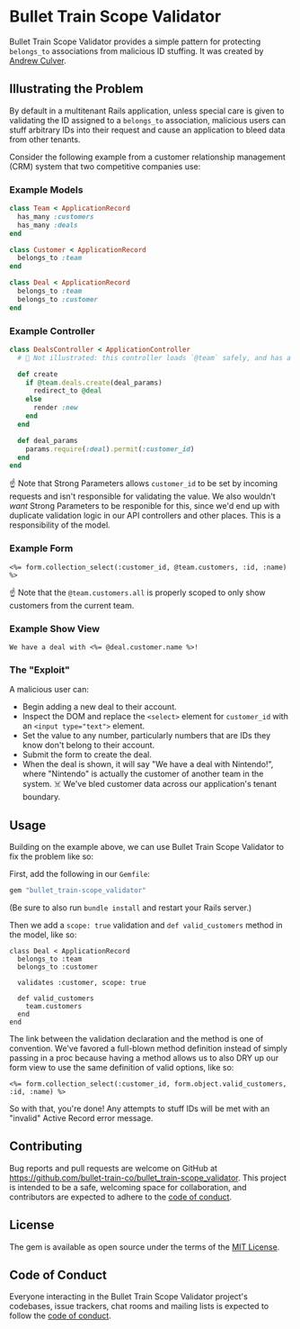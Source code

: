 # Bullet Train Scope Validator

Bullet Train Scope Validator provides a simple pattern for protecting `belongs_to` associations from malicious ID
stuffing. It was created by [Andrew Culver](https://twitter.com/andrewculver).

## Illustrating the Problem

By default in a multitenant Rails application, unless special care is given to validating the ID assigned to a
`belongs_to` association, malicious users can stuff arbitrary IDs into their request and cause an application to bleed
data from other tenants.

Consider the following example from a customer relationship management (CRM) system that two competitive companies use:

### Example Models

```ruby
class Team < ApplicationRecord
  has_many :customers
  has_many :deals
end

class Customer < ApplicationRecord
  belongs_to :team
end

class Deal < ApplicationRecord
  belongs_to :team
  belongs_to :customer
end
```

### Example Controller

```ruby
class DealsController < ApplicationController
  # 👋 Not illustrated: this controller loads `@team` safely, and has a `new` and `show` action.

  def create
    if @team.deals.create(deal_params)
      redirect_to @deal
    else
      render :new
    end
  end

  def deal_params
    params.require(:deal).permit(:customer_id)
  end
end
```

☝️ Note that Strong Parameters allows `customer_id` to be set by incoming requests and isn't responsible for validating
the value. We also wouldn't _want_ Strong Parameters to be responible for this, since we'd end up with duplicate
validation logic in our API controllers and other places. This is a responsibility of the model.

### Example Form

```
<%= form.collection_select(:customer_id, @team.customers, :id, :name) %>
```

☝️ Note that the `@team.customers.all` is properly scoped to only show customers from the current team.

### Example Show View

```
We have a deal with <%= @deal.customer.name %>!
```

### The "Exploit"

A malicious user can:

 - Begin adding a new deal to their account.
 - Inspect the DOM and replace the `<select>` element for `customer_id` with an `<input type="text">` element.
 - Set the value to any number, particularly numbers that are IDs they know don't belong to their account.
 - Submit the form to create the deal.
 - When the deal is shown, it will say "We have a deal with Nintendo!", where "Nintendo" is actually the customer of
   another team in the system. ☠️ We've bled customer data across our application's tenant boundary.

## Usage

Building on the example above, we can use Bullet Train Scope Validator to fix the problem like so:

First, add the following in our `Gemfile`:

```ruby
gem "bullet_train-scope_validator"
```

(Be sure to also run `bundle install` and restart your Rails server.)

Then we add a `scope: true` validation and `def valid_customers` method in the model, like so:

```
class Deal < ApplicationRecord
  belongs_to :team
  belongs_to :customer

  validates :customer, scope: true

  def valid_customers
    team.customers
  end
end
```

The link between the validation declaration and the method is one of convention. We've favored a full-blown method definition instead of simply passing in a proc because having a method allows us to also DRY up our form view to use the same definition of valid options, like so:

```
<%= form.collection_select(:customer_id, form.object.valid_customers, :id, :name) %>
```

So with that, you're done! Any attempts to stuff IDs will be met with an "invalid" Active Record error message.

## Contributing

Bug reports and pull requests are welcome on GitHub at https://github.com/bullet-train-co/bullet_train-scope_validator. This project is intended to be a safe, welcoming space for collaboration, and contributors are expected to adhere to the [code of conduct](https://github.com/bullet-train-co/bullet_train-scope_validator/blob/master/CODE_OF_CONDUCT.md).

## License

The gem is available as open source under the terms of the [MIT License](https://opensource.org/licenses/MIT).

## Code of Conduct

Everyone interacting in the Bullet Train Scope Validator project's codebases, issue trackers, chat rooms and mailing lists is expected to follow the [code of conduct](https://github.com/bullet-train-co/bullet_train-scope_validator/blob/master/CODE_OF_CONDUCT.md).
